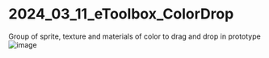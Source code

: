 # 2024_03_11_eToolbox_ColorDrop  
Group of sprite, texture and materials of color to drag and drop in prototype  
![image](https://github.com/EloiStree/2024_03_11_eToolbox_ColorDrop/assets/20149493/f514d23d-3eb0-4a9c-a593-0625e11fd18c)  
